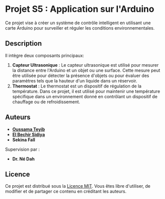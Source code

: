 # Projet S5 : Application sur l'Arduino
Ce projet vise à créer un système de contrôle intelligent en utilisant une carte Arduino pour surveiller et réguler les conditions environnementales.

## Description
Il intègre deux composants principaux:
1. **Capteur Ultrasonique** : Le capteur ultrasonique est utilisé pour mesurer la distance entre l'Arduino et un objet ou une surface. Cette mesure peut être utilisée pour détecter la présence d'objets ou pour évaluer des paramètres tels que la hauteur d'un liquide dans un réservoir.
2. **Thermostat** : Le thermostat est un dispositif de régulation de la température. Dans ce projet, il est utilisé pour maintenir une température spécifique dans un environnement donné en contrôlant un dispositif de chauffage ou de refroidissement.

## Auteurs
- **[Oussama Teyib](https://github.com/OussamaTeyib)**
- **[El Bechir Sidiya](https://github.com/bechirsidiya)**
- **Sekina Fall**

Supervision par :
- **Dr. Né Dah**

## Licence
Ce projet est distribué sous la [Licence MIT](LICENSE). Vous êtes libre d'utiliser, de modifier et de partager ce contenu en créditant les auteurs.
